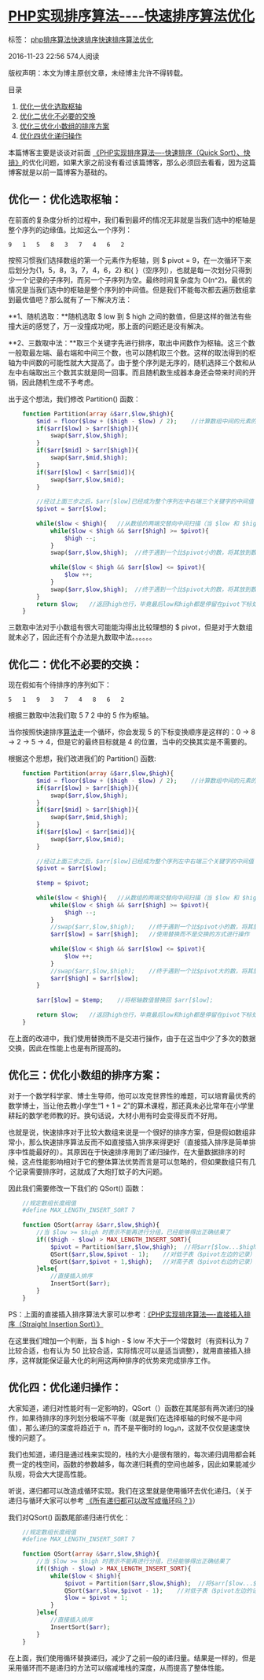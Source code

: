 # [PHP实现排序算法----快速排序算法优化][0]

 标签： [php][1][排序算法][2][快速排序][3][快速排序算法优化][4]

 2016-11-23 22:56  574人阅读  

版权声明：本文为博主原创文章，未经博主允许不得转载。

 目录

1. [优化一优化选取枢轴][10]
1. [优化二优化不必要的交换][11]
1. [优化三优化小数组的排序方案][12]
1. [优化四优化递归操作][13]

本篇博客主要是谈谈对前面 [《PHP实现排序算法—-快速排序（Quick Sort）、快排》][14]的优化问题，如果大家之前没有看过该篇博客，那么必须回去看看，因为这篇博客就是以前一篇博客为基础的。

## 优化一：优化选取枢轴：

在前面的复杂度分析的过程中，我们看到最坏的情况无非就是当我们选中的枢轴是整个序列的边缘值。比如这么一个序列：

    9   1   5   8   3   7   4   6   2

按照习惯我们选择数组的第一个元素作为枢轴，则 $ pivot = 9，在一次循环下来后划分为{1，5，8，3，7，4，6，2} 和{ }（空序列），也就是每一次划分只得到少一个记录的子序列，而另一个子序列为空。最终时间复杂度为 O(n^2)。最优的情况是当我们选中的枢轴是整个序列的中间值。但是我们不能每次都去遍历数组拿到最优值吧？那么就有了一下解决方法：

**1、随机选取：**随机选取 $ low 到 $ high 之间的数值，但是这样的做法有些撞大运的感觉了，万一没撞成功呢，那上面的问题还是没有解决。

**2、三数取中法：**取三个关键字先进行排序，取出中间数作为枢轴。这三个数一般取最左端、最右端和中间三个数，也可以随机取三个数。这样的取法得到的枢轴为中间数的可能性就大大提高了。由于整个序列是无序的，随机选择三个数和从左中右端取出三个数其实就是同一回事。而且随机数生成器本身还会带来时间的开销，因此随机生成不予考虑。

出于这个想法，我们修改 Partition() 函数：
```php
    function Partition(array &$arr,$low,$high){
        $mid = floor($low + ($high - $low) / 2);    //计算数组中间的元素的下标
        if($arr[$low] > $arr[$high]){
            swap($arr,$low,$high);
        }
        if($arr[$mid] > $arr[$high]){
            swap($arr,$mid,$high);
        }
        if($arr[$low] < $arr[$mid]){
            swap($arr,$low,$mid);
        }
    
        //经过上面三步之后，$arr[$low]已经成为整个序列左中右端三个关键字的中间值
        $pivot = $arr[$low];
    
        while($low < $high){   //从数组的两端交替向中间扫描（当 $low 和 $high 碰头时结束循环）
            while($low < $high && $arr[$high] >= $pivot){
                $high --;
            }
            swap($arr,$low,$high);  //终于遇到一个比$pivot小的数，将其放到数组低端
    
            while($low < $high && $arr[$low] <= $pivot){
                $low ++;
            }
            swap($arr,$low,$high);  //终于遇到一个比$pivot大的数，将其放到数组高端
        }
        return $low;   //返回high也行，毕竟最后low和high都是停留在pivot下标处
    }
```

三数取中法对于小数组有很大可能能沟得出比较理想的 $ pivot，但是对于大数组就未必了，因此还有个办法是九数取中法。。。。。。

## 优化二：优化不必要的交换：

现在假如有个待排序的序列如下：

    5   1   9   3   7   4   8   6   2

根据三数取中法我们取 5 7 2 中的 5 作为枢轴。

当你按照快速排序[算法][15]走一个循环，你会发现 5 的下标变换顺序是这样的：0 -> 8 -> 2 -> 5 -> 4，但是它的最终目标就是 4 的位置，当中的交换其实是不需要的。

根据这个思想，我们改进我们的 Partition() 函数:
```php
    function Partition(array &$arr,$low,$high){
        $mid = floor($low + ($high - $low) / 2);    //计算数组中间的元素的下标
        if($arr[$low] > $arr[$high]){
            swap($arr,$low,$high);
        }
        if($arr[$mid] > $arr[$high]){
            swap($arr,$mid,$high);
        }
        if($arr[$low] < $arr[$mid]){
            swap($arr,$low,$mid);
        }
    
        //经过上面三步之后，$arr[$low]已经成为整个序列左中右端三个关键字的中间值
        $pivot = $arr[$low];
    
        $temp = $pivot;
    
        while($low < $high){   //从数组的两端交替向中间扫描（当 $low 和 $high 碰头时结束循环）
            while($low < $high && $arr[$high] >= $pivot){
                $high --;
            }
            //swap($arr,$low,$high);    //终于遇到一个比$pivot小的数，将其放到数组低端
            $arr[$low] = $arr[$high];   //使用替换而不是交换的方式进行操作
    
            while($low < $high && $arr[$low] <= $pivot){
                $low ++;
            }
            //swap($arr,$low,$high);    //终于遇到一个比$pivot大的数，将其放到数组高端
            $arr[$high] = $arr[$low];
        }
    
        $arr[$low] = $temp;    //将枢轴数值替换回 $arr[$low];
    
        return $low;   //返回high也行，毕竟最后low和high都是停留在pivot下标处
    }
```

在上面的改进中，我们使用替换而不是交进行操作，由于在这当中少了多次的数据交换，因此在性能上也是有所提高的。

## 优化三：优化小数组的排序方案：

对于一个数学科学家、博士生导师，他可以攻克世界性的难题，可以培育最优秀的数学博士，当让他去教小学生“1 + 1 = 2”的算术课程，那还真未必比常年在小学里耕耘的数学老师教的好。换句话说，大材小用有时会变得反而不好用。

也就是说，快速排序对于比较大数组来说是一个很好的排序方案，但是假如数组非常小，那么快速排序算法反而不如直接插入排序来得更好（直接插入排序是简单排序中性能最好的）。其原因在于快速排序用到了递归操作，在大量数据排序的时候，这点性能影响相对于它的整体算法优势而言是可以忽略的，但如果数组只有几个记录需要排序时，这就成了大炮打蚊子的大问题。

因此我们需要修改一下我们的 QSort() 函数：
```php
    //规定数组长度阀值
    #define MAX_LENGTH_INSERT_SORT 7
    
    function QSort(array &$arr,$low,$high){
        //当 $low >= $high 时表示不能再进行分组，已经能够得出正确结果了
        if(($high - $low) > MAX_LENGTH_INSERT_SORT){
            $pivot = Partition($arr,$low,$high);  //将$arr[$low...$high]一分为二，算出枢轴值
            QSort($arr,$low,$pivot - 1);    //对低子表（$pivot左边的记录）进行递归排序
            QSort($arr,$pivot + 1,$high);   //对高子表（$pivot右边的记录）进行递归排序
        }else{
            //直接插入排序
            InsertSort($arr);
        }
    }
```


PS：上面的直接插入排序算法大家可以参考：[《PHP实现排序算法—-直接插入排序（Straight Insertion Sort）》][16]

在这里我们增加一个判断，当 $ high - $ low 不大于一个常数时（有资料认为 7 比较合适，也有认为 50 比较合适，实际情况可以是适当调整），就用直接插入排序，这样就能保证最大化的利用这两种排序的优势来完成排序工作。

## 优化四：优化递归操作：

大家知道，递归对性能时有一定影响的，QSort（）函数在其尾部有两次递归的操作，如果待排序的序列划分极端不平衡（就是我们在选择枢轴的时候不是中间值），那么递归的深度将趋近于 n，而不是平衡时的 log₂n，这就不仅仅是速度快慢的问题了。

我们也知道，递归是通过栈来实现的，栈的大小是很有限的，每次递归调用都会耗费一定的栈空间，函数的参数越多，每次递归耗费的空间也越多，因此如果能减少队规，将会大大提高性能。

听说，递归都可以改造成循环实现。我们在这里就是使用循环去优化递归。（关于递归与循环大家可以参考 [《所有递归都可以改写成循环吗？》][17]）

我们对QSort() 函数尾部递归进行优化：
```php
    //规定数组长度阀值
    #define MAX_LENGTH_INSERT_SORT 7
    
    function QSort(array &$arr,$low,$high){
        //当 $low >= $high 时表示不能再进行分组，已经能够得出正确结果了
        if(($high - $low) > MAX_LENGTH_INSERT_SORT){
            while($low < $high){
                $pivot = Partition($arr,$low,$high);  //将$arr[$low...$high]一分为二，算出枢轴值
                QSort($arr,$low,$pivot - 1);    //对低子表（$pivot左边的记录）进行递归排序
                $low = $pivot + 1;
            }
        }else{
            //直接插入排序
            InsertSort($arr);
        }
    }
```

在上面，我们使用循环替换递归，减少了之前一般的递归量。结果是一样的，但是采用循环而不是递归的方法可以缩减堆栈的深度，从而提高了整体性能。

[0]: http://www.csdn.net/baidu_30000217/article/details/53312990
[1]: http://www.csdn.net/tag/php
[2]: http://www.csdn.net/tag/%e6%8e%92%e5%ba%8f%e7%ae%97%e6%b3%95
[3]: http://www.csdn.net/tag/%e5%bf%ab%e9%80%9f%e6%8e%92%e5%ba%8f
[4]: http://www.csdn.net/tag/%e5%bf%ab%e9%80%9f%e6%8e%92%e5%ba%8f%e7%ae%97%e6%b3%95%e4%bc%98%e5%8c%96
[9]: #
[10]: #t0
[11]: #t1
[12]: #t2
[13]: #t3
[14]: http://blog.csdn.net/baidu_30000217/article/details/53311840
[15]: http://lib.csdn.net/base/datastructure
[16]: http://blog.csdn.net/baidu_30000217/article/details/53072746
[17]: https://www.zhihu.com/question/20418254